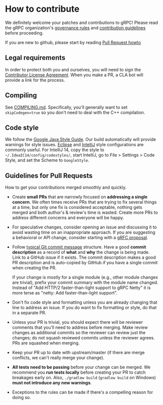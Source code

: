 # How to contribute

We definitely welcome your patches and contributions to gRPC! Please read the gRPC
organization's [governance rules](https://github.com/grpc/grpc-community/blob/master/governance.md)
and [contribution guidelines](https://github.com/grpc/grpc-community/blob/master/CONTRIBUTING.md) before proceeding.


If you are new to github, please start by reading [Pull Request howto](https://help.github.com/articles/about-pull-requests/)

## Legal requirements

In order to protect both you and ourselves, you will need to sign the
[Contributor License Agreement](https://easycla.lfx.linuxfoundation.org/). When
you make a PR, a CLA bot will provide a link for the process.

## Compiling

See [COMPILING.md](COMPILING.md). Specifically, you'll generally want to set
`skipCodegen=true` so you don't need to deal with the C++ compilation.

## Code style

We follow the [Google Java Style
Guide](https://google.github.io/styleguide/javaguide.html). Our
build automatically will provide warnings for style issues.
[Eclipse](https://raw.githubusercontent.com/google/styleguide/gh-pages/eclipse-java-google-style.xml)
and
[IntelliJ](https://raw.githubusercontent.com/google/styleguide/gh-pages/intellij-java-google-style.xml)
style configurations are commonly useful. For IntelliJ 14, copy the style to
`~/.IdeaIC14/config/codestyles/`, start IntelliJ, go to File > Settings > Code
Style, and set the Scheme to `GoogleStyle`.

## Guidelines for Pull Requests
How to get your contributions merged smoothly and quickly.
 
- Create **small PRs** that are narrowly focused on **addressing a single concern**. We often times receive PRs that are trying to fix several things at a time, but only one fix is considered acceptable, nothing gets merged and both author's & review's time is wasted. Create more PRs to address different concerns and everyone will be happy.
 
- For speculative changes, consider opening an issue and discussing it to avoid
  wasting time on an inappropriate approach. If you are suggesting a behavioral
  or API change, consider starting with a [gRFC
  proposal](https://github.com/grpc/proposal).

- Follow [typical Git commit message](https://cbea.ms/git-commit/#seven-rules)
  structure. Have a good **commit description** as a record of **what** and
  **why** the change is being made. Link to a GitHub issue if it exists. The
  commit description makes a good PR description and is auto-copied by GitHub if
  you have a single commit when creating the PR.

  If your change is mostly for a single module (e.g., other module changes are
  trivial), prefix your commit summary with the module name changed. Instead of
  "Add HTTP/2 faster-than-light support to gRPC Netty" it is more terse as
  "netty: Add faster-than-light support".

- Don't fix code style and formatting unless you are already changing that line
  to address an issue. If you do want to fix formatting or style, do that in a
  separate PR.

- Unless your PR is trivial, you should expect there will be reviewer comments
  that you'll need to address before merging. Make review changes as additional
  commits so the reviewer can review just the changes; do not squash reviewed
  commits unless the reviewer agrees. PRs are squashed when merging.

- Keep your PR up to date with upstream/master (if there are merge conflicts, we can't really merge your change).

- **All tests need to be passing** before your change can be merged. We recommend you **run tests locally** before creating your PR to catch breakages early on. Also, `./gradlew build` (`gradlew build` on Windows) **must not introduce any new warnings**.
 
- Exceptions to the rules can be made if there's a compelling reason for doing so.
